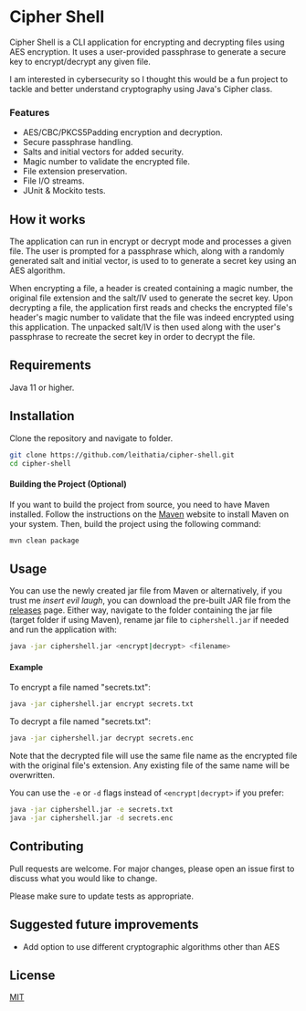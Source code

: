 # Cipher Shell

Cipher Shell is a CLI application for encrypting and decrypting files using AES encryption. It uses a user-provided passphrase to generate a secure key to encrypt/decrypt any given file.

I am interested in cybersecurity so I thought this would be a fun project to tackle and better understand cryptography using Java's Cipher class.

### Features
- AES/CBC/PKCS5Padding encryption and decryption.
- Secure passphrase handling.
- Salts and initial vectors for added security.
- Magic number to validate the encrypted file.
- File extension preservation.
- File I/O streams.
- JUnit & Mockito tests.

## How it works
The application can run in encrypt or decrypt mode and processes a given file. The user is prompted for a passphrase which, along with a randomly generated salt and initial vector, is used to to generate a secret key using an AES algorithm. 

When encrypting a file, a header is created containing a magic number, the original file extension and the salt/IV used to generate the secret key. Upon decrypting a file, the application first reads and checks the encrypted file's header's magic number to validate that the file was indeed encrypted using this application. The unpacked salt/IV is then used along with the user's passphrase to recreate the secret key in order to decrypt the file.

## Requirements
Java 11 or higher.
## Installation
Clone the repository and navigate to folder.

```bash
git clone https://github.com/leithatia/cipher-shell.git
cd cipher-shell
```

#### Building the Project (Optional)
If you want to build the project from source, you need to have Maven installed. Follow the instructions on the [Maven](https://maven.apache.org/install.html) website to install Maven on your system. Then, build the project using the following command:

```bash
mvn clean package
```
## Usage

You can use the newly created jar file from Maven or alternatively, if you trust me *insert evil laugh*, you can download the pre-built JAR file from the [releases](https://github.com/leithatia/cipher-shell/releases/tag/v1.0) page. Either way, navigate to the folder containing the jar file (target folder if using Maven), rename jar file to `ciphershell.jar` if needed and run the application with:

```bash
java -jar ciphershell.jar <encrypt|decrypt> <filename>
```

#### Example
To encrypt a file named "secrets.txt":

```bash
java -jar ciphershell.jar encrypt secrets.txt
```

To decrypt a file named "secrets.txt":

```bash
java -jar ciphershell.jar decrypt secrets.enc
```

Note that the decrypted file will use the same file name as the encrypted file with the original file's extension. Any existing file of the same name will be overwritten.

You can use the `-e` or `-d` flags instead of `<encrypt|decrypt>` if you prefer:
```bash
java -jar ciphershell.jar -e secrets.txt
java -jar ciphershell.jar -d secrets.enc
```

 

## Contributing

Pull requests are welcome. For major changes, please open an issue first
to discuss what you would like to change.

Please make sure to update tests as appropriate.

## Suggested future improvements

- Add option to use different cryptographic algorithms other than AES

## License

[MIT](https://choosealicense.com/licenses/mit/)
